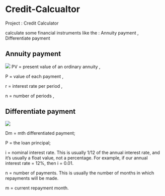 # Credit-Calcualtor

Project : Credit Calculator

calculate some financial instruments like the : Annuity payment , Differentiate payment

## Annuity payment 
<img src="https://render.githubusercontent.com/render/math?math=PV = P \times \frac{1 - (1 + r)^{-n}}{r}">
PV	=	present value of an ordinary annuity ,

P	=	value of each payment ,

r	=	interest rate per period ,

n	=	number of periods ,


## Differentiate payment 


<img src="https://render.githubusercontent.com/render/math?math=Dm = \frac{P}{n} * i *( P - \frac{\left ( P* (m - 1) \right )}{n})">

Dm = mth differentiated payment;

P = the loan principal;

i = nominal interest rate. This is usually 1/12 of the annual interest rate, and it’s usually a float value, not a percentage. For example, if our annual interest rate = 12%, then i = 0.01.

n = number of payments. This is usually the number of months in which repayments will be made.

m = current repayment month.
